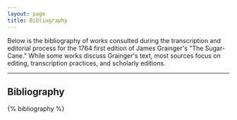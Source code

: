 ```yaml
---
layout: page
title: Bibliography
--- 
```


Below is the bibliography of works consulted during the transcription and editorial process for the 1764 first edition of James Grainger's "The Sugar-Cane." While some works discuss Grainger's text, most sources focus on editing, transcription practices, and scholarly editions.

---

## Bibliography

<p>{% bibliography %}</p>